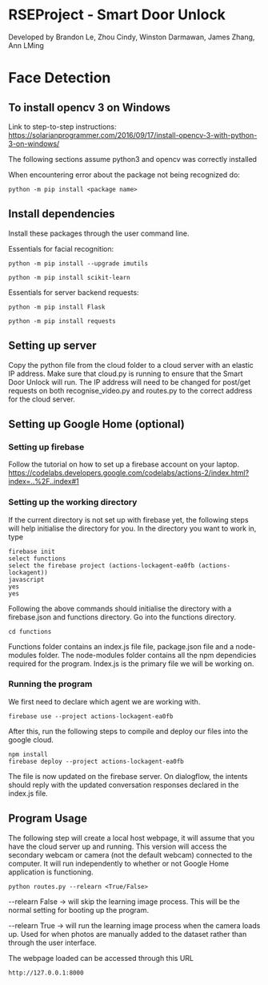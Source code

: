 # RSEProject - Smart Door Unlock
Developed by Brandon Le, Zhou Cindy, Winston Darmawan, James Zhang, Ann LMing

# Face Detection 
## To install opencv 3 on Windows
Link to step-to-step instructions: 
https://solarianprogrammer.com/2016/09/17/install-opencv-3-with-python-3-on-windows/


The following sections assume python3 and opencv was correctly installed


When encountering error about the package not being recognized do:
```
python -m pip install <package name>
```

## Install dependencies
Install these packages through the user command line.

Essentials for facial recognition:
```
python -m pip install --upgrade imutils
```
```
python -m pip install scikit-learn
```
Essentials for server backend requests:
```
python -m pip install Flask
```
```
python -m pip install requests
```

## Setting up server
Copy the python file from the cloud folder to a cloud server with an elastic IP address. Make sure that cloud.py is running to ensure that the Smart Door Unlock will run. The IP address will need to be changed for post/get requests on both recognise_video.py and routes.py to the correct address for the cloud server. 

## Setting up Google Home (optional)
### Setting up firebase
Follow the tutorial on how to set up a firebase account on your laptop.
https://codelabs.developers.google.com/codelabs/actions-2/index.html?index=..%2F..index#1


### Setting up the working directory

If the current directory is not set up with firebase yet, the following steps will help initialise the directory for you. In the directory you want to work in, type
```
firebase init
select functions
select the firebase project (actions-lockagent-ea0fb (actions-lockagent))
javascript
yes
yes
```
Following the above commands should initialise the directory with a firebase.json and functions directory. Go into the functions directory.
```
cd functions
```
Functions folder contains an index.js file file, package.json file and a node-modules folder. The node-modules folder contains all the npm dependicies required for the program. Index.js is the primary file we will be working on. 

### Running the program
We first need to declare which agent we are working with.
```
firebase use --project actions-lockagent-ea0fb
```
After this, run the following steps to compile and deploy our files into the google cloud.
```
npm install
firebase deploy --project actions-lockagent-ea0fb
```
The file is now updated on the firebase server. On dialogflow, the intents should reply with the updated conversation responses declared in the index.js file. 


## Program Usage
The following step will create a local host webpage, it will assume that you have the cloud server up and running. This version will access the secondary webcam or camera (not the default webcam) connected to the computer. It will run independently to whether or not Google Home application is functioning.

```
python routes.py --relearn <True/False>
```

--relearn False -> will skip the learning image process. This will be the normal setting for booting up the program.

--relearn True -> will run the learning image process when the camera loads up. Used for when photos are manually added to the dataset rather than through the user interface.

The webpage loaded can be accessed through this URL
```
http://127.0.0.1:8000
```

